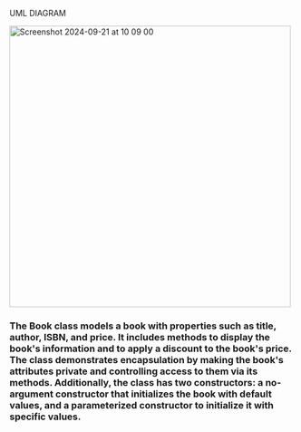 UML DIAGRAM

<img width="496" alt="Screenshot 2024-09-21 at 10 09 00" src="https://github.com/user-attachments/assets/e143b529-692a-450d-8d93-b8072cc74a4d">


### The Book class models a book with properties such as title, author, ISBN, and price. It includes methods to display the book's information and to apply a discount to the book's price. The class demonstrates encapsulation by making the book's attributes private and controlling access to them via its methods. Additionally, the class has two constructors: a no-argument constructor that initializes the book with default values, and a parameterized constructor to initialize it with specific values.
